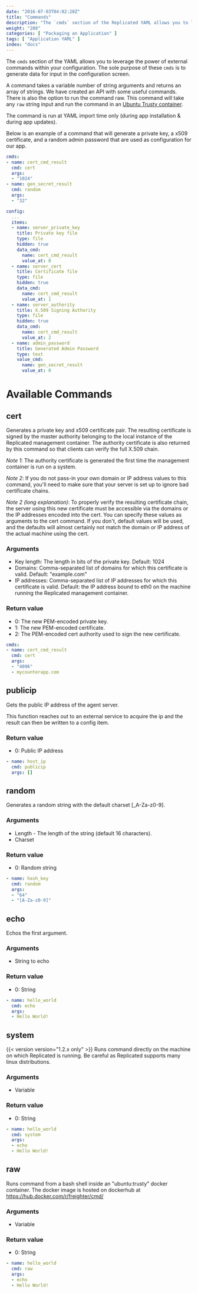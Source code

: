```yaml
---
date: "2016-07-03T04:02:20Z"
title: "Commands"
description: "The `cmds` section of the Replicated YAML allows you to leverage the power of external commands within your application configuration."
weight: "208"
categories: [ "Packaging an Application" ]
tags: [ "Application YAML" ]
index: "docs"
---
```


The `cmds` section of the YAML allows you to leverage the power of external commands within your configuration. The sole
purpose of these `cmds` is to generate data for input in the configuration screen.

A command takes a variable number of string arguments and returns an array of strings. We have created an API with some
useful commands. There is also the option to run the command raw. This command will take any `raw` string input and run
the command in an [Ubuntu Trusty container](https://hub.docker.com/r/replicated/cmd/).

The command is run at YAML import time only (during app installation & during app updates).

Below is an example of a command that will generate a private key, a x509 certificate, and a random admin password that
are used as configuration for our app.

```yaml
cmds:
- name: cert_cmd_result
  cmd: cert
  args:
  - "1024"
- name: gen_secret_result
  cmd: random
  args:
  - "32"
```

```yaml
config:
  ...
  items:
  - name: server_private_key
    title: Private key file
    type: file
    hidden: true
    data_cmd:
      name: cert_cmd_result
      value_at: 0
  - name: server_cert
    title: Certificate file
    type: file
    hidden: true
    data_cmd:
      name: cert_cmd_result
      value_at: 1
  - name: server_authority
    title: X.509 Signing Authority
    type: file
    hidden: true
    data_cmd:
      name: cert_cmd_result
      value_at: 2
  - name: admin_password
    title: Generated Admin Password
    type: text
    value_cmd:
      name: gen_secret_result
      value_at: 0
```

# Available Commands
## cert
Generates a private key and x509 certificate pair. The resulting certificate is signed by the master authority belonging to the local instance of the Replicated management container. The authority certificate is also returned by this command so that clients can verify the full X.509 chain.

*Note 1*: The authority certificate is generated the first time the management container is run on a system.

*Note 2*: If you do not pass-in your own domain or IP address values to this command, you'll need to make sure that your server is set up to ignore bad certificate chains.

*Note 2 (long explanation)*: To properly verify the resulting certificate chain, the server using this new certificate must be accessible via the domains or the IP addresses encoded into the cert. You can specify these values as arguments to the cert command. If you don't, default values will be used, and the defaults will almost certainly not match the domain or IP address of the actual machine using the cert.

### Arguments
- Key length: The length in bits of the private key. Default: 1024
- Domains: Comma-separated list of domains for which this certificate is valid. Default: "example.com"
- IP addresses: Comma-separated list of IP addresses for which this certificate is valid. Default: the IP address bound to eth0 on the machine running the Replicated management container.

### Return value
- 0: The new PEM-encoded private key.
- 1: The new PEM-encoded certificate.
- 2: The PEM-encoded cert authority used to sign the new certificate.

```yaml
cmds:
- name: cert_cmd_result
  cmd: cert
  args:
  - "4096"
  - mycounterapp.com
```

## publicip
Gets the public IP address of the agent server.

This function reaches out to an external service to acquire the ip and the result can then be written to a config item.

### Return value
- 0: Public IP address

```yaml
- name: host_ip
  cmd: publicip
  args: []
```

## random
Generates a random string with the default charset [_A-Za-z0-9].

### Arguments
- Length - The length of the string (default 16 characters).
- Charset

### Return value
- 0: Random string

```yaml
- name: hash_key
  cmd: random
  args:
  - "64"
  - "[A-Za-z0-9]"
```

## echo
Echos the first argument.

### Arguments
- String to echo

### Return value
- 0: String

```yaml
- name: hello_world
  cmd: echo
  args:
  - Hello World!
```

## system
{{< version version="1.2.x only" >}} Runs command directly on the machine on which Replicated is running. Be careful as Replicated supports many
linux distributions.

### Arguments
- Variable

### Return value
- 0: String

```yaml
- name: hello_world
  cmd: system
  args:
  - echo
  - Hello World!
```

## raw
Runs command from a bash shell inside an "ubuntu:trusty" docker container. The docker image is hosted on dockerhub at https://hub.docker.com/r/freighter/cmd/

### Arguments
- Variable

### Return value
- 0: String

```yaml
- name: hello_world
  cmd: raw
  args:
  - echo
  - Hello World!
```
